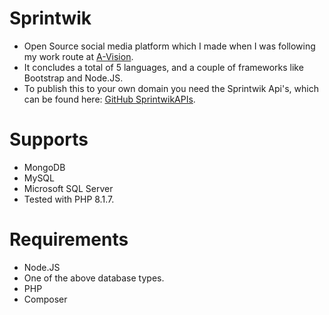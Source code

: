 # Sprintwik
 
* Open Source social media platform which I made when I was following my work route at [A-Vision](https://a-vision.nu/page/home).
* It concludes a total of 5 languages, and a couple of frameworks like Bootstrap and Node.JS.
* To publish this to your own domain you need the Sprintwik Api's, which can be found here: [GitHub SprintwikAPIs](https://github.com/DragonicDefson/SprintwikAPIs).

# Supports

* MongoDB
* MySQL
* Microsoft SQL Server
* Tested with PHP 8.1.7.

# Requirements

* Node.JS
* One of the above database types.
* PHP
* Composer

